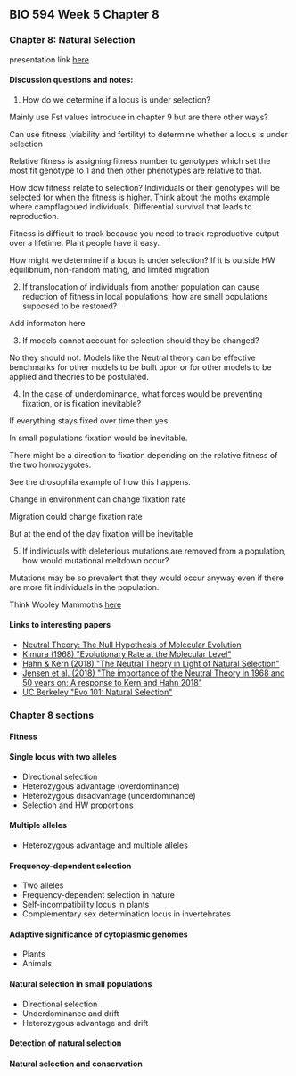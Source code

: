 ## BIO 594 Week 5 Chapter 8

### Chapter 8: Natural Selection

presentation link [here]() 

#### Discussion questions and notes:

1) How do we determine if a locus is under selection?

Mainly use Fst values introduce in chapter 9 but are there other ways?

Can use fitness (viability and fertility) to determine whether a locus is under selection

Relative fitness is assigning fitness number to genotypes which set the most fit genotype to 1 and then other phenotypes are relative to that.

How dow fitness relate to selection? Individuals or their genotypes will be selected for when the fitness is higher. Think about the moths example where campflagoued individuals. Differential survival that leads to reproduction. 

Fitness is difficult to track because you need to track reproductive output over a lifetime. Plant people have it easy.

How might we determine if a locus is under selection? If it is outside HW equilibrium, non-random mating, and limited migration
   
2) If translocation of individuals from another population can cause reduction of fitness in local populations, how are small populations supposed to be restored?

Add informaton here
   
3) If models cannot account for selection should they be changed?

No they should not. Models like the Neutral theory can be effective benchmarks for other models to be built upon or for other models to be applied and theories to be postulated.
   
4) In the case of underdominance, what forces would be preventing fixation, or is fixation inevitable?

If everything stays fixed over time then yes.

In small populations fixation would be inevitable.

There might be a direction to fixation depending on the relative fitness of the two homozygotes.

See the drosophila example of how this happens. 

Change in environment can change fixation rate

Migration could change fixation rate

But at the end of the day fixation will be inevitable
   
5) If individuals with deleterious mutations are removed from a population, how would mutational meltdown occur?

Mutations may be so prevalent that they would occur anyway even if there are more fit individuals in the population.

Think Wooley Mammoths [here](https://www.voanews.com/a/mht-genetic-mutational-meltdown-doomed-woolly-mammoths/3748401.html#:~:text=A%20genetic%20%E2%80%9Cmutational%20meltdown%E2%80%9D%20helped,the%20population%20was%20in%20decline.)

#### Links to interesting papers

* [Neutral Theory: The Null Hypothesis of Molecular Evolution](https://www.nature.com/scitable/topicpage/neutral-theory-the-null-hypothesis-of-molecular-839/)
* [Kimura (1968) "Evolutionary Rate at the Molecular Level"](https://onlinelibrary.wiley.com/doi/full/10.1111/evo.13650#evo13650-bib-0018)
* [Hahn & Kern (2018) "The Neutral Theory in Light of Natural Selection" ](https://www.ncbi.nlm.nih.gov/pmc/articles/PMC5967545/)
* [Jensen et al. (2018) "The importance of the Neutral Theory in 1968 and 50 years on: A response to Kern and Hahn 2018"](https://onlinelibrary.wiley.com/doi/full/10.1111/evo.13650#evo13650-bib-0018)
* [UC Berkeley "Evo 101: Natural Selection"](https://evolution.berkeley.edu/evolution-101/mechanisms-the-processes-of-evolution/natural-selection/)

### Chapter 8 sections

#### Fitness

#### Single locus with two alleles

* Directional selection
* Heterozygous advantage (overdominance)
* Heterozygous disadvantage (underdominance)
* Selection and HW proportions

#### Multiple alleles

* Heterozygous advantage and multiple alleles

#### Frequency-dependent selection

* Two alleles
* Frequency-dependent selection in nature
* Self-incompatibility locus in plants
* Complementary sex determination locus in invertebrates

#### Adaptive significance of cytoplasmic genomes

* Plants
* Animals

#### Natural selection in small populations

* Directional selection
* Underdominance and drift
* Heterozygous advantage and drift

#### Detection of natural selection

#### Natural selection and conservation